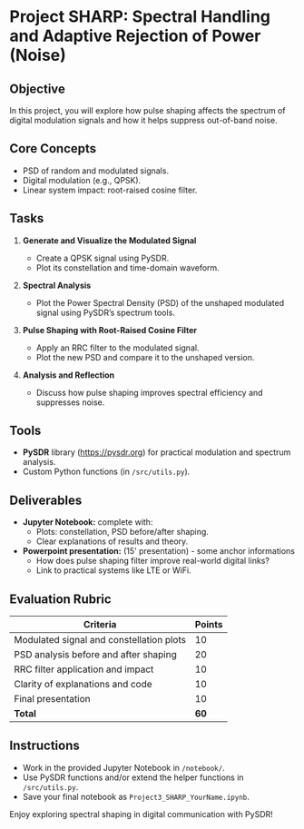 
# Project SHARP: Spectral Handling and Adaptive Rejection of Power (Noise)

## Objective
In this project, you will explore how pulse shaping affects the spectrum of digital modulation signals and how it helps suppress out-of-band noise.

## Core Concepts
- PSD of random and modulated signals.
- Digital modulation (e.g., QPSK).
- Linear system impact: root-raised cosine filter.

## Tasks
1. **Generate and Visualize the Modulated Signal**
   - Create a QPSK signal using PySDR.
   - Plot its constellation and time-domain waveform.

2. **Spectral Analysis**
   - Plot the Power Spectral Density (PSD) of the unshaped modulated signal using PySDR’s spectrum tools.

3. **Pulse Shaping with Root-Raised Cosine Filter**
   - Apply an RRC filter to the modulated signal.
   - Plot the new PSD and compare it to the unshaped version.

4. **Analysis and Reflection**
   - Discuss how pulse shaping improves spectral efficiency and suppresses noise.

## Tools
- **PySDR** library (https://pysdr.org) for practical modulation and spectrum analysis.
- Custom Python functions (in `/src/utils.py`).

## Deliverables
- **Jupyter Notebook:** complete with:
  - Plots: constellation, PSD before/after shaping.
  - Clear explanations of results and theory.
- **Powerpoint presentation:** (15' presentation) - some anchor informations
  - How does pulse shaping filter improve real-world digital links?
  - Link to practical systems like LTE or WiFi.

## Evaluation Rubric
| Criteria                                  | Points |  
|-------------------------------------------|--------|  
| Modulated signal and constellation plots  | 10     |  
| PSD analysis before and after shaping     | 20     |  
| RRC filter application and impact         | 10     |  
| Clarity of explanations and code          | 10     |  
| Final presentation                        | 10     |  
| **Total**                                 | **60** |  

## Instructions
- Work in the provided Jupyter Notebook in `/notebook/`.
- Use PySDR functions and/or extend the helper functions in `/src/utils.py`.
- Save your final notebook as `Project3_SHARP_YourName.ipynb`.

Enjoy exploring spectral shaping in digital communication with PySDR!
